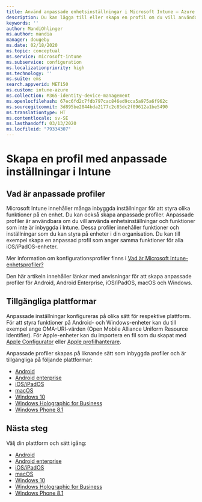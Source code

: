 ```yaml
---
title: Använd anpassade enhetsinställningar i Microsoft Intune – Azure | Microsoft Docs
description: Du kan lägga till eller skapa en profil om du vill använda anpassade inställningar på enheter som kör Windows Phone, Windows 8.1, Windows 10 och senare, Android, Android Enterprise, macOS eller iOS/iPadOS med Microsoft Intune
keywords: ''
author: MandiOhlinger
ms.author: mandia
manager: dougeby
ms.date: 02/18/2020
ms.topic: conceptual
ms.service: microsoft-intune
ms.subservice: configuration
ms.localizationpriority: high
ms.technology: ''
ms.suite: ems
search.appverid: MET150
ms.custom: intune-azure
ms.collection: M365-identity-device-management
ms.openlocfilehash: 67ec6fd2c7fdb797cac846ed9cca5a975a6f962c
ms.sourcegitcommit: 3d895be2844bda2177c2c85dc2f09612a1be5490
ms.translationtype: HT
ms.contentlocale: sv-SE
ms.lasthandoff: 03/13/2020
ms.locfileid: "79334307"
---
```

# <a name="create-a-profile-with-custom-settings-in-intune"></a>Skapa en profil med anpassade inställningar i Intune

## <a name="what-are-custom-profiles"></a>Vad är anpassade profiler

Microsoft Intune innehåller många inbyggda inställningar för att styra olika funktioner på en enhet. Du kan också skapa anpassade profiler. Anpassade profiler är användbara om du vill använda enhetsinställningar och funktioner som inte är inbyggda i Intune. Dessa profiler innehåller funktioner och inställningar som du kan styra på enheter i din organisation. Du kan till exempel skapa en anpassad profil som anger samma funktioner för alla iOS/iPadOS-enheter.

Mer information om konfigurationsprofiler finns i [Vad är Microsoft Intune-enhetsprofiler?](device-profiles.md) 

Den här artikeln innehåller länkar med anvisningar för att skapa anpassade profiler för Android, Android Enterprise, iOS/iPadOS, macOS och Windows.

## <a name="available-platforms"></a>Tillgängliga plattformar

Anpassade inställningar konfigureras på olika sätt för respektive plattform. För att styra funktioner på Android- och Windows-enheter kan du till exempel ange OMA-URI-värden (Open Mobile Alliance Uniform Resource Identifier). För Apple-enheter kan du importera en fil som du skapat med [Apple Configurator](https://itunes.apple.com/us/app/apple-configurator-2/id1037126344?mt=12) eller [Apple profilhanterare](https://support.apple.com/profile-manager).

Anpassade profiler skapas på liknande sätt som inbyggda profiler och är tillgängliga på följande plattformar:

- [Android](custom-settings-android.md)
- [Android enterprise](custom-settings-android-for-work.md)
- [iOS/iPadOS](custom-settings-ios.md)
- [macOS](custom-settings-macos.md)
- [Windows 10](custom-settings-windows-10.md)
- [Windows Holographic for Business](custom-settings-windows-holographic.md)
- [Windows Phone 8.1](custom-settings-windows-phone-8-1.md)

## <a name="next-steps"></a>Nästa steg

Välj din plattform och sätt igång:

- [Android](custom-settings-android.md)
- [Android enterprise](custom-settings-android-for-work.md)
- [iOS/iPadOS](custom-settings-ios.md)
- [macOS](custom-settings-macos.md)
- [Windows 10](custom-settings-windows-10.md)
- [Windows Holographic for Business](custom-settings-windows-holographic.md)
- [Windows Phone 8.1](custom-settings-windows-phone-8-1.md)
